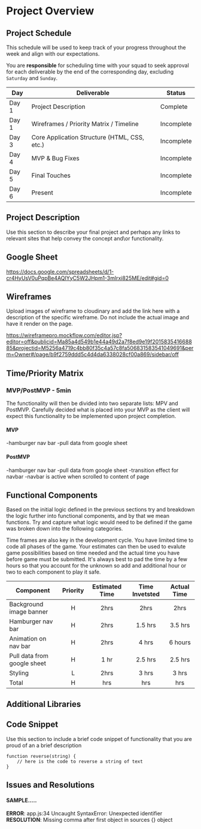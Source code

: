 # Project Overview

## Project Schedule

This schedule will be used to keep track of your progress throughout the week and align with our expectations.  

You are **responsible** for scheduling time with your squad to seek approval for each deliverable by the end of the corresponding day, excluding `Saturday` and `Sunday`.

|  Day | Deliverable | Status
|---|---| ---|
|Day 1| Project Description | Complete
|Day 1| Wireframes / Priority Matrix / Timeline | Incomplete
|Day 3| Core Application Structure (HTML, CSS, etc.) | Incomplete
|Day 4| MVP & Bug Fixes | Incomplete
|Day 5| Final Touches | Incomplete
|Day 6| Present | Incomplete


## Project Description

Use this section to describe your final project and perhaps any links to relevant sites that help convey the concept and\or functionality.

## Google Sheet

https://docs.google.com/spreadsheets/d/1-cr4HyUsV0uPqpBe4AQIYyC5W2JHpm1-3mlrxi825ME/edit#gid=0

## Wireframes

Upload images of wireframe to cloudinary and add the link here with a description of the specific wireframe. Do not include the actual image and have it render on the page.  

https://wireframepro.mockflow.com/editor.jsp?editor=off&publicid=Ma85a4d549b1e44a49d2a7f8ed9e19f201583541668885&projectid=M5256a4719c4bb80f35c4a57c8fa506831583541049691&perm=Owner#/page/b9f2759ddd5c4d4da6338028cf00a869/sidebar/off

## Time/Priority Matrix 



### MVP/PostMVP - 5min

The functionality will then be divided into two separate lists: MPV and PostMVP.  Carefully decided what is placed into your MVP as the client will expect this functionality to be implemented upon project completion.  

#### MVP

-hamburger nav bar
-pull data from google sheet

#### PostMVP 
-hamburger nav bar
-pull data from google sheet
-transition effect for navbar
-navbar is active when scrolled to content of page


## Functional Components

Based on the initial logic defined in the previous sections try and breakdown the logic further into functional components, and by that we mean functions.  Try and capture what logic would need to be defined if the game was broken down into the following categories.

Time frames are also key in the development cycle.  You have limited time to code all phases of the game.  Your estimates can then be used to evalute game possibilities based on time needed and the actual time you have before game must be submitted. It's always best to pad the time by a few hours so that you account for the unknown so add and additional hour or two to each component to play it safe.

| Component | Priority | Estimated Time | Time Invetsted | Actual Time |
| --- | :---: |  :---: | :---: | :---: |
| Background image banner | H | 2hrs | 2hrs | 2hrs |
| Hamburger nav bar | H | 2hrs | 1.5 hrs | 3.5 hrs |
| Animation on nav bar | H | 2hrs | 4 hrs | 6 hours |
| Pull data from google sheet| H | 1 hr | 2.5 hrs | 2.5 hrs | 
| Styling | L | 2hrs | 3 hrs | 3 hrs |
| Total | H | hrs| hrs | hrs |

## Additional Libraries


## Code Snippet

Use this section to include a brief code snippet of functionality that you are proud of an a brief description  

```
function reverse(string) {
	// here is the code to reverse a string of text
}
```

## Issues and Resolutions


#### SAMPLE.....
**ERROR**: app.js:34 Uncaught SyntaxError: Unexpected identifier                                
**RESOLUTION**: Missing comma after first object in sources {} object
